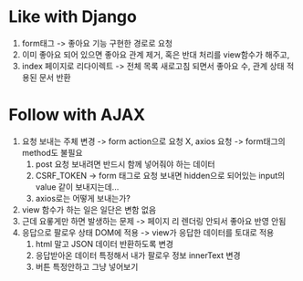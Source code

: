 # Like with Django

1. form태그 -> 좋아요 기능 구현한 경로로 요청
2. 이미 좋아요 되어 있으면 좋아요 관계 제거, 혹은 반대 처리를 view함수가 해주고, 
3. index 페이지로 리다이렉트 -> 전체 목록 새로고침 되면서 좋아요 수, 관계 상태 적용된 문서 반환



# Follow with AJAX

1. 요청 보내는 주체 변경 -> form action으로 요청 X, axios 요청 -> form태그의 method도 불필요
   1. post 요청 보내려면 반드시 함께 넣어줘야 하는 데이터
   2. CSRF_TOKEN -> form 태그로 요청 보내면 hidden으로 되어있는 input의 value 같이 보내지는데...
   3. axios로는 어떻게 보내는가?
2. view 함수가 하는 일은 일단은 변함 없음
3. 근데 요롷게만 하면 발생하는 문제 -> 페이지 리 렌더링 안되서 좋아요 반영 안됨
4. 응답으로 팔로우 상태 DOM에 적용 -> view가 응답한 데이터를 토대로 적용
   1. html 말고 JSON 데이터 반환하도록 변경
   2. 응답받아온 데이터 특정해서 내가 팔로우 정보 innerText 변경
   3. 버튼 특정안하고 그냥 넣어보기